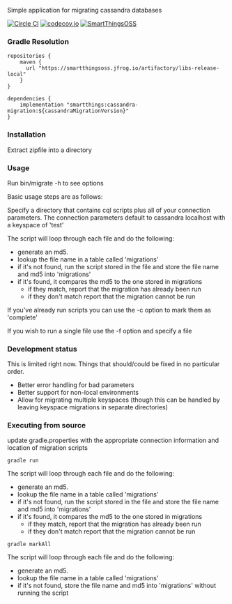 Simple application for migrating cassandra databases

[![Circle CI](https://circleci.com/gh/SmartThingsOSS/cassandra-migration/tree/master.svg?style=svg)](https://circleci.com/gh/SmartThingsOSS/cassandra-migration/tree/master)
[![codecov.io](https://codecov.io/github/SmartThingsOSS/cassandra-migration/coverage.svg?branch=master)](https://codecov.io/github/SmartThingsOSS/cassandra-migration?branch=master)
[![SmartThingsOSS](https://smartthingsoss.jfrog.io/ui/img/jfrog-platform.d5d5c2a5.svg)](https://smartthingsoss.jfrog.io/ui/repos/tree/General/libs-release-local%2Fsmartthings%2Fcassandra-migration)
### Gradle Resolution
```
repositories {
    maven {
      url "https://smartthingsoss.jfrog.io/artifactory/libs-release-local"
    }
}

dependencies {
    implementation "smartthings:cassandra-migration:${cassandraMigrationVersion}"
}
```

### Installation
Extract zipfile into a directory

### Usage

Run bin/migrate -h to see options 

Basic usage steps are as follows:

Specify a directory that contains cql scripts plus all of your connection parameters.  The connection parameters default to cassandra localhost with a keyspace of 'test'

The script will loop through each file and do the following:
* generate an md5.
* lookup the file name in a table called 'migrations'
* if it's not found, run the script stored in the file and store the file name and md5 into 'migrations'
* if it's found, it compares the md5 to the one stored in migrations
	* if they match, report that the migration has already been run
	* if they don't match report that the migration cannot be run

If you've already run scripts you can use the -c option to mark them as 'complete'

If you wish to run a single file use the -f option and specify a file


### Development status
This is limited right now.  Things that should/could be fixed in no particular order.
* Better error handling for bad parameters
* Better support for non-local environments
* Allow for migrating multiple keyspaces (though this can be handled by leaving keyspace migrations in separate directories)


### Executing from source
update gradle.properties with the appropriate connection information and location of migration scripts

```gradle run```

The script will loop through each file and do the following:
* generate an md5.
* lookup the file name in a table called 'migrations'
* if it's not found, run the script stored in the file and store the file name and md5 into 'migrations'
* if it's found, it compares the md5 to the one stored in migrations
	* if they match, report that the migration has already been run
	* if they don't match report that the migration cannot be run

```gradle markAll```

The script will loop through each file and do the following:
* generate an md5.
* lookup the file name in a table called 'migrations'
* if it's not found, store the file name and md5 into 'migrations' without running the script





